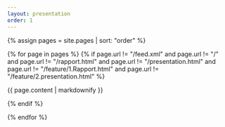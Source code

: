 ```yaml
---
layout: presentation
order: 1
---
```



{% assign pages = site.pages | sort: "order" %}

{% for page in pages %}
  {% if page.url != "/feed.xml" and  page.url != "/" and page.url != "/rapport.html" and page.url != "/presentation.html" and page.url != "/feature/1.Rapport.html" and page.url != "/feature/2.presentation.html" %}

{{ page.content | markdownify }}

  {% endif %}

{% endfor %}
 
 